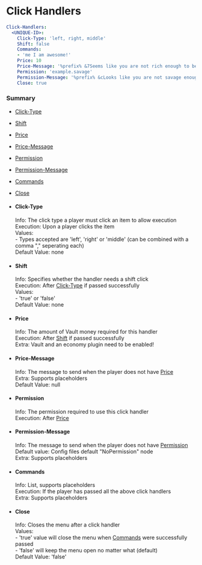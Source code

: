 # Click Handlers #
```yaml
Click-Handlers:
  <UNIQUE-ID>:
    Click-Type: 'left, right, middle'
    Shift: false
    Commands:
    - 'me I am awesome!'
    Price: 10
    Price-Message: '%prefix% &7Seems like you are not rich enough to be awesome'
    Permission: 'example.savage'
    Permission-Message: '%prefix% &cLooks like you are not savage enough to use this command!'
    Close: true
```
### Summary ###
- [Click-Type](#user-content-click-type)
- [Shift](#user-content-shift)
- [Price](#user-content-price)
- [Price-Message](#user-content-price-message)
- [Permission](#user-content-permission)
- [Permission-Message](#user-content-permission-message)
- [Commands](#user-content-commands)
- [Close](#user-content-close)

- #### Click-Type ####
  Info: The click type a player must click an item to allow execution  
  Execution: Upon a player clicks the item  
  Values:  
    \- Types accepted are 'left', 'right' or 'middle' (can be combined with a comma "," seperating each)  
  Default Value: none
    
- #### Shift ####
  Info: Specifies whether the handler needs a shift click  
  Execution: After [Click-Type](#user-content-click-type) if passed successfully  
  Values:  
    \- 'true' or 'false'  
  Default Value: none

- #### Price ####
  Info: The amount of Vault money required for this handler  
  Execution: After [Shift](#user-content-shift) if passed successfully  
  Extra: Vault and an economy plugin need to be enabled! 

- #### Price-Message ####
  Info: The message to send when the player does not have [Price](#user-content-price)  
  Extra: Supports placeholders  
  Default Value: null

- #### Permission ####
  Info: The permission required to use this click handler  
  Execution: After [Price](#user-content-price)

- #### Permission-Message ####
  Info: The message to send when the player does not have [Permission](#user-content-permission)  
  Default value: Config files default "NoPermission" node  
  Extra: Supports placeholders
  
- #### Commands ####
  Info: List, supports placeholders  
  Execution: If the player has passed all the above click handlers  
  Extra: Supports placeholders

- #### Close ####
  Info: Closes the menu after a click handler  
  Values:  
    \- 'true' value will close the menu when [Commands](#user-content-commands) were successfully passed  
    \- 'false' will keep the menu open no matter what (default)  
  Default Value: 'false'
